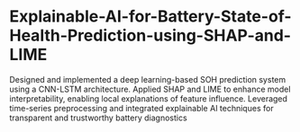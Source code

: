 # Explainable-AI-for-Battery-State-of-Health-Prediction-using-SHAP-and-LIME
Designed and implemented a deep learning-based SOH prediction system using a CNN-LSTM architecture. Applied SHAP and LIME to enhance model interpretability, enabling local explanations of feature influence. Leveraged time-series preprocessing and integrated explainable AI techniques for transparent and trustworthy battery diagnostics

